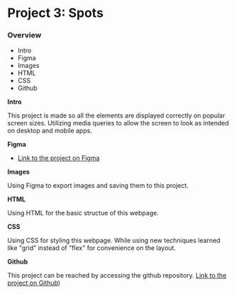# Project 3: Spots

### Overview

- Intro
- Figma
- Images
- HTML
- CSS
- Github

**Intro**

This project is made so all the elements are displayed correctly on popular screen sizes. Utilizing media queries to allow the screen to look as intended on desktop and mobile apps.

**Figma**

- [Link to the project on Figma](https://www.figma.com/file/BBNm2bC3lj8QQMHlnqRsga/Sprint-3-Project-%E2%80%94-Spots?type=design&node-id=2%3A60&mode=design&t=afgNFybdorZO6cQo-1)

**Images**

Using Figma to export images and saving them to this project.

**HTML**

Using HTML for the basic structue of this webpage.

**CSS**

Using CSS for styling this webpage. While using new techniques learned like "grid" instead of "flex" for convenience on the layout.

**Github**

This project can be reached by accessing the github repository.
[Link to the project on Github](https://kylewelchner.github.io/se_project_spots/))
